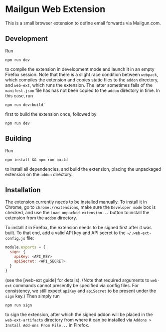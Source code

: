 # Mailgun Web Extension

This is a small browser extension to define email forwards via Mailgun.com.

## Development

Run

```shell
npm run dev
```

to compile the extension in development mode and launch it in an empty Firefox
session. Note that there is a slight race condition between `webpack`, which
compiles the extension and copies static files to the `addon` directory, and
`web-ext`, which runs the extension. The latter sometimes fails of the
`manifest.json` file has has not been copied to the `addon` directory in time.
In this case, run

```shell
npm run dev:build`
```

first to build the extension once, followed by

```shell
npm run dev
```

## Building

Run

```shell
npm install && npm run build
```

to install all dependencies, and build the extension, placing the unpackaged
extension on the `addon` directory.

## Installation

The extension currently needs to be installed manually. To install it in
Chrome, go to `chrome://extensions`, make sure the `Developer mode` box is
checked, and use the `Load unpacked extension...` button to install the
extension from the `addon` directory.

To install it in Firefox, the extension needs to be signed first after it was
built. To that end, add a valid API key and API secret to the
`~/.web-ext-config.js` file:

```javascript
module.exports = {
  sign: {
    apiKey: <API_KEY>
    apiSecret: <API_SECRET>
  }
}
```

(see the [web-ext guide] for details). (Note that required arguments to
`web-ext` commands cannot presently be specified via config files. For
consistency, we still expect `apiKey` and `apiSecret` to be present under the
`sign` key.) Then simply run

```shell
npm run sign
```

to sign the extension, after which the signed addon will be placed in the
`web-ext-artifacts` directory from where it can be installed via `Addons >
Install Add-ons From File...` in Firefox.

[ext]: https://extensionworkshop.com/documentation/develop/getting-started-with-web-ext/
